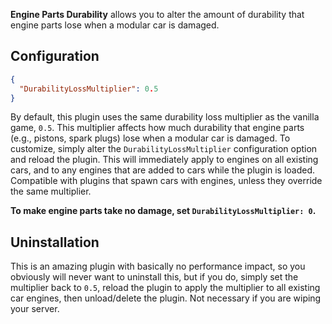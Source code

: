 **Engine Parts Durability** allows you to alter the amount of durability that engine parts lose when a modular car is damaged.

## Configuration

```json
{
  "DurabilityLossMultiplier": 0.5
}
```

By default, this plugin uses the same durability loss multiplier as the vanilla game, `0.5`. This multiplier affects how much durability that engine parts (e.g., pistons, spark plugs) lose when a modular car is damaged. To customize, simply alter the `DurabilityLossMultiplier` configuration option and reload the plugin. This will immediately apply to engines on all existing cars, and to any engines that are added to cars while the plugin is loaded. Compatible with plugins that spawn cars with engines, unless they override the same multiplier.

 **To make engine parts take no damage, set `DurabilityLossMultiplier: 0`.**

## Uninstallation

This is an amazing plugin with basically no performance impact, so you obviously will never want to uninstall this, but if you do, simply set the multiplier back to `0.5`, reload the plugin to apply the multiplier to all existing car engines, then unload/delete the plugin. Not necessary if you are wiping your server.
